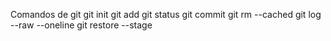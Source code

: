 Comandos de git
git init
git add
git status
git commit
git rm --cached
git log --raw --oneline
git restore --stage